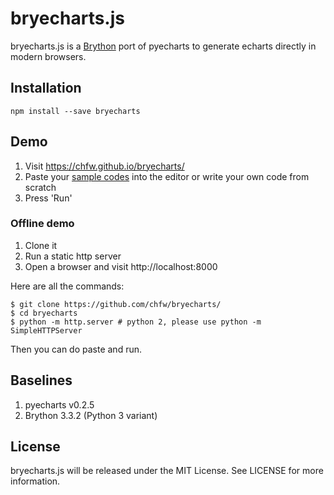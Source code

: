 # bryecharts.js

bryecharts.js is a [Brython](https://github.com/brython-dev/brython) port of pyecharts to generate echarts directly in modern browsers.

## Installation

```
npm install --save bryecharts
```

## Demo

1. Visit https://chfw.github.io/bryecharts/
1. Paste your [sample codes](https://github.com/chenjiandongx/pyecharts/blob/master/docs/zh-cn/documentation.md) into the editor or write your own code from scratch
1. Press 'Run'


### Offline demo

1. Clone it
1. Run a static http server
1. Open a browser and visit http://localhost:8000

Here are all the commands:

```
$ git clone https://github.com/chfw/bryecharts/
$ cd bryecharts
$ python -m http.server # python 2, please use python -m SimpleHTTPServer
```

Then you can do paste and run.

## Baselines


1. pyecharts v0.2.5
1. Brython 3.3.2 (Python 3 variant)

## License

bryecharts.js will be released under the MIT License. See LICENSE for more information.


